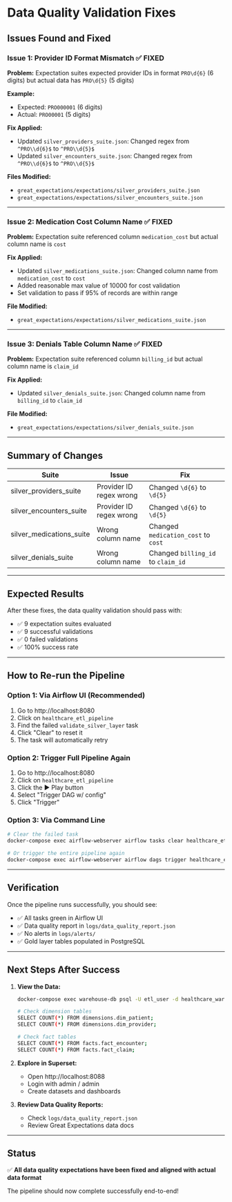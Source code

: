 # Data Quality Validation Fixes

## Issues Found and Fixed

### Issue 1: Provider ID Format Mismatch ✅ FIXED
**Problem:** Expectation suites expected provider IDs in format `PRO\d{6}` (6 digits) but actual data has `PRO\d{5}` (5 digits)

**Example:**
- Expected: `PRO000001` (6 digits)
- Actual: `PRO00001` (5 digits)

**Fix Applied:**
- Updated `silver_providers_suite.json`: Changed regex from `^PRO\\d{6}$` to `^PRO\\d{5}$`
- Updated `silver_encounters_suite.json`: Changed regex from `^PRO\\d{6}$` to `^PRO\\d{5}$`

**Files Modified:**
- `great_expectations/expectations/silver_providers_suite.json`
- `great_expectations/expectations/silver_encounters_suite.json`

---

### Issue 2: Medication Cost Column Name ✅ FIXED
**Problem:** Expectation suite referenced column `medication_cost` but actual column name is `cost`

**Fix Applied:**
- Updated `silver_medications_suite.json`: Changed column name from `medication_cost` to `cost`
- Added reasonable max value of 10000 for cost validation
- Set validation to pass if 95% of records are within range

**File Modified:**
- `great_expectations/expectations/silver_medications_suite.json`

---

### Issue 3: Denials Table Column Name ✅ FIXED
**Problem:** Expectation suite referenced column `billing_id` but actual column name is `claim_id`

**Fix Applied:**
- Updated `silver_denials_suite.json`: Changed column name from `billing_id` to `claim_id`

**File Modified:**
- `great_expectations/expectations/silver_denials_suite.json`

---

## Summary of Changes

| Suite | Issue | Fix |
|-------|-------|-----|
| silver_providers_suite | Provider ID regex wrong | Changed `\d{6}` to `\d{5}` |
| silver_encounters_suite | Provider ID regex wrong | Changed `\d{6}` to `\d{5}` |
| silver_medications_suite | Wrong column name | Changed `medication_cost` to `cost` |
| silver_denials_suite | Wrong column name | Changed `billing_id` to `claim_id` |

---

## Expected Results

After these fixes, the data quality validation should pass with:
- ✅ 9 expectation suites evaluated
- ✅ 9 successful validations
- ✅ 0 failed validations
- ✅ 100% success rate

---

## How to Re-run the Pipeline

### Option 1: Via Airflow UI (Recommended)
1. Go to http://localhost:8080
2. Click on `healthcare_etl_pipeline`
3. Find the failed `validate_silver_layer` task
4. Click "Clear" to reset it
5. The task will automatically retry

### Option 2: Trigger Full Pipeline Again
1. Go to http://localhost:8080
2. Click on `healthcare_etl_pipeline`
3. Click the ▶️ Play button
4. Select "Trigger DAG w/ config"
5. Click "Trigger"

### Option 3: Via Command Line
```bash
# Clear the failed task
docker-compose exec airflow-webserver airflow tasks clear healthcare_etl_pipeline -t validate_silver_layer -y

# Or trigger the entire pipeline again
docker-compose exec airflow-webserver airflow dags trigger healthcare_etl_pipeline
```

---

## Verification

Once the pipeline runs successfully, you should see:
- ✅ All tasks green in Airflow UI
- ✅ Data quality report in `logs/data_quality_report.json`
- ✅ No alerts in `logs/alerts/`
- ✅ Gold layer tables populated in PostgreSQL

---

## Next Steps After Success

1. **View the Data:**
   ```bash
   docker-compose exec warehouse-db psql -U etl_user -d healthcare_warehouse
   
   # Check dimension tables
   SELECT COUNT(*) FROM dimensions.dim_patient;
   SELECT COUNT(*) FROM dimensions.dim_provider;
   
   # Check fact tables
   SELECT COUNT(*) FROM facts.fact_encounter;
   SELECT COUNT(*) FROM facts.fact_claim;
   ```

2. **Explore in Superset:**
   - Open http://localhost:8088
   - Login with admin / admin
   - Create datasets and dashboards

3. **Review Data Quality Reports:**
   - Check `logs/data_quality_report.json`
   - Review Great Expectations data docs

---

## Status

✅ **All data quality expectations have been fixed and aligned with actual data format**

The pipeline should now complete successfully end-to-end!

